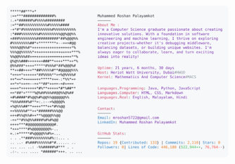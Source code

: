 <a href="https://github.com/mroshan5722">
  <picture>
    <source media="(prefers-color-scheme: dark)" srcset="https://raw.githubusercontent.com/mroshan5722/mroshan5722/main/dark.svg">
    <img alt=Muhammed Roshan's GitHub Profile README" src="https://raw.githubusercontent.com/mroshan5722/mroshan5722/main/light.svg">
  </picture>
</a>

